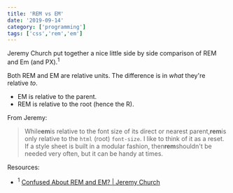 ```yaml
---
title: 'REM vs EM'
date: '2019-09-14'
category: ['programming']
tags: ['css','rem','em']
---
```


Jeremy Church put together a nice little side by side comparison of REM and Em (and PX).<sup>1</sup>

Both REM and EM are relative units. The difference is in _what_ they're relative _to_.
* EM is relative to the parent.
* REM is relative to the root (hence the R).

From Jeremy:
> While**em**is relative to the font size of its direct or nearest parent,**rem**is only relative to the `html` (root) `font-size`. I like to think of it as a reset. If a style sheet is built in a modular fashion, then**rem**shouldn't be needed very often, but it can be handy at times.

Resources:
* <sup>1</sup> [Confused About REM and EM? | Jeremy Church](https://j.eremy.net/confused-about-rem-and-em/)

